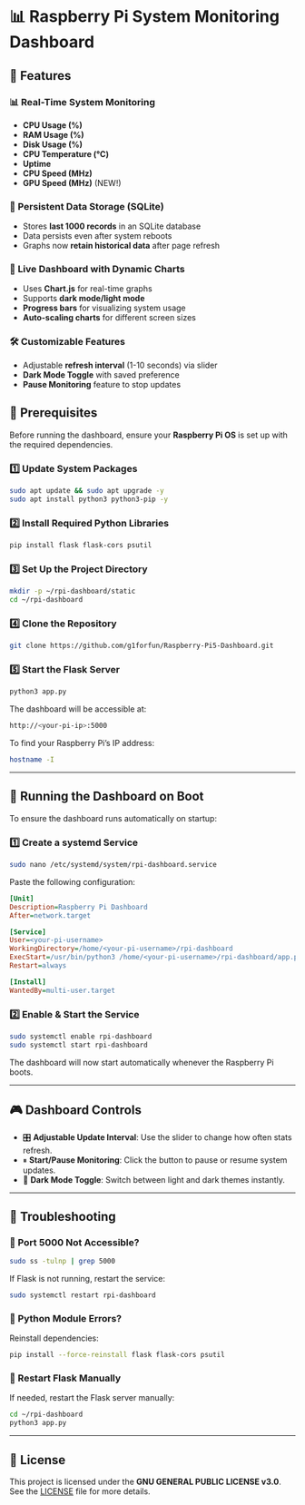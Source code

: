 # 📊 Raspberry Pi System Monitoring Dashboard

## 🚀 Features

### **📊 Real-Time System Monitoring**
- **CPU Usage (%)**
- **RAM Usage (%)**
- **Disk Usage (%)**
- **CPU Temperature (°C)**
- **Uptime**
- **CPU Speed (MHz)**
- **GPU Speed (MHz)** (NEW!)
  
### **📜 Persistent Data Storage (SQLite)**
- Stores **last 1000 records** in an SQLite database
- Data persists even after system reboots
- Graphs now **retain historical data** after page refresh

### **📡 Live Dashboard with Dynamic Charts**
- Uses **Chart.js** for real-time graphs
- Supports **dark mode/light mode**
- **Progress bars** for visualizing system usage
- **Auto-scaling charts** for different screen sizes

### **🛠️ Customizable Features**
- Adjustable **refresh interval** (1-10 seconds) via slider
- **Dark Mode Toggle** with saved preference
- **Pause Monitoring** feature to stop updates

## 📌 Prerequisites
Before running the dashboard, ensure your **Raspberry Pi OS** is set up with the required dependencies.

### 1️⃣ Update System Packages
```sh
sudo apt update && sudo apt upgrade -y
sudo apt install python3 python3-pip -y
```

### 2️⃣ Install Required Python Libraries
```sh
pip install flask flask-cors psutil
```

### 3️⃣ Set Up the Project Directory
```sh
mkdir -p ~/rpi-dashboard/static
cd ~/rpi-dashboard
```

### 4️⃣ Clone the Repository
```sh
git clone https://github.com/g1forfun/Raspberry-Pi5-Dashboard.git
```

### 5️⃣ Start the Flask Server
```sh
python3 app.py
```

The dashboard will be accessible at:
```sh
http://<your-pi-ip>:5000
```

To find your Raspberry Pi’s IP address:
```sh
hostname -I
```

---

## 📜 Running the Dashboard on Boot
To ensure the dashboard runs automatically on startup:

### 1️⃣ Create a systemd Service
```sh
sudo nano /etc/systemd/system/rpi-dashboard.service
```

Paste the following configuration:
```ini
[Unit]
Description=Raspberry Pi Dashboard
After=network.target

[Service]
User=<your-pi-username>
WorkingDirectory=/home/<your-pi-username>/rpi-dashboard
ExecStart=/usr/bin/python3 /home/<your-pi-username>/rpi-dashboard/app.py
Restart=always

[Install]
WantedBy=multi-user.target
```

### 2️⃣ Enable & Start the Service
```sh
sudo systemctl enable rpi-dashboard
sudo systemctl start rpi-dashboard
```

The dashboard will now start automatically whenever the Raspberry Pi boots.

---

## 🎮 Dashboard Controls
- 🎛 **Adjustable Update Interval**: Use the slider to change how often stats refresh.  
- ⏸ **Start/Pause Monitoring**: Click the button to pause or resume system updates.  
- 🌙 **Dark Mode Toggle**: Switch between light and dark themes instantly.  

---

## 🔧 Troubleshooting

### 🚫 Port 5000 Not Accessible?
```sh
sudo ss -tulnp | grep 5000
```
If Flask is not running, restart the service:
```sh
sudo systemctl restart rpi-dashboard
```

### 🛑 Python Module Errors?
Reinstall dependencies:
```sh
pip install --force-reinstall flask flask-cors psutil
```

### 🔄 Restart Flask Manually
If needed, restart the Flask server manually:
```sh
cd ~/rpi-dashboard
python3 app.py
```

---

## 📝 License
This project is licensed under the **GNU GENERAL PUBLIC LICENSE v3.0**.  
See the [LICENSE](https://www.gnu.org/licenses/gpl-3.0.en.html) file for more details.
